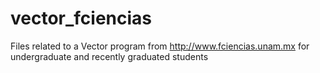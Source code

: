 # vector_fciencias
Files related to a Vector program from http://www.fciencias.unam.mx for undergraduate and recently graduated students
